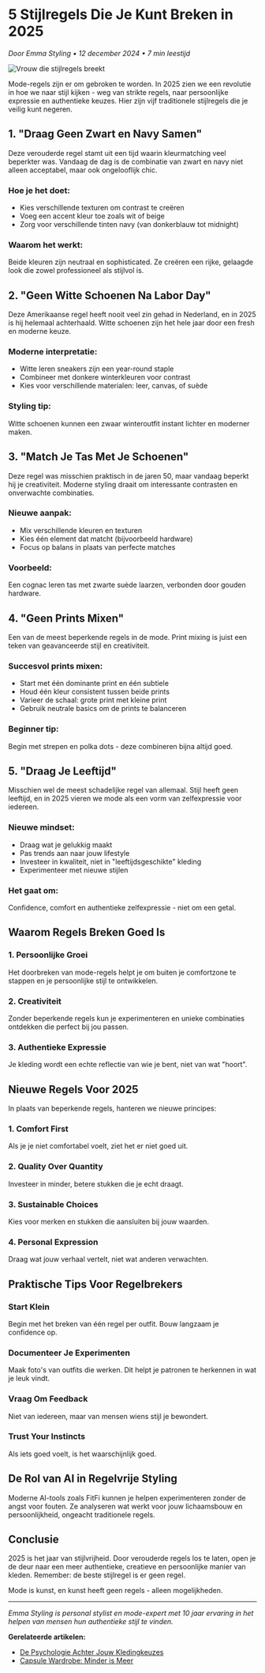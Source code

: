 # 5 Stijlregels Die Je Kunt Breken in 2025

*Door Emma Styling • 12 december 2024 • 7 min leestijd*

![Vrouw die stijlregels breekt](https://images.pexels.com/photos/1043474/pexels-photo-1043474.jpeg?auto=compress&cs=tinysrgb&w=1200&h=800&dpr=2)

Mode-regels zijn er om gebroken te worden. In 2025 zien we een revolutie in hoe we naar stijl kijken - weg van strikte regels, naar persoonlijke expressie en authentieke keuzes. Hier zijn vijf traditionele stijlregels die je veilig kunt negeren.

## 1. "Draag Geen Zwart en Navy Samen"

Deze verouderde regel stamt uit een tijd waarin kleurmatching veel beperkter was. Vandaag de dag is de combinatie van zwart en navy niet alleen acceptabel, maar ook ongelooflijk chic.

### Hoe je het doet:
- Kies verschillende texturen om contrast te creëren
- Voeg een accent kleur toe zoals wit of beige
- Zorg voor verschillende tinten navy (van donkerblauw tot midnight)

### Waarom het werkt:
Beide kleuren zijn neutraal en sophisticated. Ze creëren een rijke, gelaagde look die zowel professioneel als stijlvol is.

## 2. "Geen Witte Schoenen Na Labor Day"

Deze Amerikaanse regel heeft nooit veel zin gehad in Nederland, en in 2025 is hij helemaal achterhaald. Witte schoenen zijn het hele jaar door een fresh en moderne keuze.

### Moderne interpretatie:
- Witte leren sneakers zijn een year-round staple
- Combineer met donkere winterkleuren voor contrast
- Kies voor verschillende materialen: leer, canvas, of suède

### Styling tip:
Witte schoenen kunnen een zwaar winteroutfit instant lichter en moderner maken.

## 3. "Match Je Tas Met Je Schoenen"

Deze regel was misschien praktisch in de jaren 50, maar vandaag beperkt hij je creativiteit. Moderne styling draait om interessante contrasten en onverwachte combinaties.

### Nieuwe aanpak:
- Mix verschillende kleuren en texturen
- Kies één element dat matcht (bijvoorbeeld hardware)
- Focus op balans in plaats van perfecte matches

### Voorbeeld:
Een cognac leren tas met zwarte suède laarzen, verbonden door gouden hardware.

## 4. "Geen Prints Mixen"

Een van de meest beperkende regels in de mode. Print mixing is juist een teken van geavanceerde stijl en creativiteit.

### Succesvol prints mixen:
- Start met één dominante print en één subtiele
- Houd één kleur consistent tussen beide prints
- Varieer de schaal: grote print met kleine print
- Gebruik neutrale basics om de prints te balanceren

### Beginner tip:
Begin met strepen en polka dots - deze combineren bijna altijd goed.

## 5. "Draag Je Leeftijd"

Misschien wel de meest schadelijke regel van allemaal. Stijl heeft geen leeftijd, en in 2025 vieren we mode als een vorm van zelfexpressie voor iedereen.

### Nieuwe mindset:
- Draag wat je gelukkig maakt
- Pas trends aan naar jouw lifestyle
- Investeer in kwaliteit, niet in "leeftijdsgeschikte" kleding
- Experimenteer met nieuwe stijlen

### Het gaat om:
Confidence, comfort en authentieke zelfexpressie - niet om een getal.

## Waarom Regels Breken Goed Is

### 1. Persoonlijke Groei
Het doorbreken van mode-regels helpt je om buiten je comfortzone te stappen en je persoonlijke stijl te ontwikkelen.

### 2. Creativiteit
Zonder beperkende regels kun je experimenteren en unieke combinaties ontdekken die perfect bij jou passen.

### 3. Authentieke Expressie
Je kleding wordt een echte reflectie van wie je bent, niet van wat "hoort".

## Nieuwe Regels Voor 2025

In plaats van beperkende regels, hanteren we nieuwe principes:

### 1. Comfort First
Als je je niet comfortabel voelt, ziet het er niet goed uit.

### 2. Quality Over Quantity
Investeer in minder, betere stukken die je echt draagt.

### 3. Sustainable Choices
Kies voor merken en stukken die aansluiten bij jouw waarden.

### 4. Personal Expression
Draag wat jouw verhaal vertelt, niet wat anderen verwachten.

## Praktische Tips Voor Regelbrekers

### Start Klein
Begin met het breken van één regel per outfit. Bouw langzaam je confidence op.

### Documenteer Je Experimenten
Maak foto's van outfits die werken. Dit helpt je patronen te herkennen in wat je leuk vindt.

### Vraag Om Feedback
Niet van iedereen, maar van mensen wiens stijl je bewondert.

### Trust Your Instincts
Als iets goed voelt, is het waarschijnlijk goed.

## De Rol van AI in Regelvrije Styling

Moderne AI-tools zoals FitFi kunnen je helpen experimenteren zonder de angst voor fouten. Ze analyseren wat werkt voor jouw lichaamsbouw en persoonlijkheid, ongeacht traditionele regels.

## Conclusie

2025 is het jaar van stijlvrijheid. Door verouderde regels los te laten, open je de deur naar een meer authentieke, creatieve en persoonlijke manier van kleden. Remember: de beste stijlregel is er geen regel.

Mode is kunst, en kunst heeft geen regels - alleen mogelijkheden.

---

*Emma Styling is personal stylist en mode-expert met 10 jaar ervaring in het helpen van mensen hun authentieke stijl te vinden.*

**Gerelateerde artikelen:**
- [De Psychologie Achter Jouw Kledingkeuzes](/blog/psychologie-achter-kledingkeuzes)
- [Capsule Wardrobe: Minder is Meer](/blog/capsule-wardrobe-gids)
